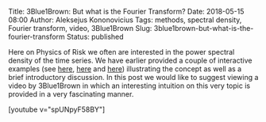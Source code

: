 Title: 3Blue1Brown: But what is the Fourier Transform?
Date: 2018-05-15 08:00
Author: Aleksejus Kononovicius
Tags: methods, spectral density, Fourier transform, video, 3Blue1Brown
Slug: 3blue1brown-but-what-is-the-fourier-transform
Status: published

Here on Physics of Risk we often are interested in the power spectral density
of the time series. We have earlier provided a couple of interactive examples
(see [here]({filename}/articles/2013/power-spectral-density-part-1.md),
[here]({filename}/articles/2013/power-spectral-density-part-2.md) and
[here]({filename}/articles/2012/colors-of-noise.md)) illustrating the concept
as well as a brief introductory discussion. In this post we would like to
suggest viewing a video by 3Blue1Brown in which an interesting intuition on this
very topic is provided in a very fascinating manner.

[youtube v="spUNpyF58BY"]

